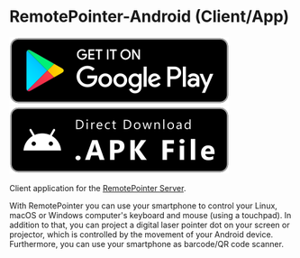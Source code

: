 # RemotePointer-Android (Client/App)
[![Play Store](.github/playstore-badge.svg)](https://play.google.com/store/apps/details?id=systems.sieber.remotespotlight)
[![APK Download](.github/apk-badge.svg)](https://github.com/schorschii/RemotePointer-Android/releases)

Client application for the [RemotePointer Server](https://github.com/schorschii/RemotePointer-Server).

With RemotePointer you can use your smartphone to control your Linux, macOS or Windows computer's keyboard and mouse (using a touchpad). In addition to that, you can project a digital laser pointer dot on your screen or projector, which is controlled by the movement of your Android device. Furthermore, you can use your smartphone as barcode/QR code scanner.
